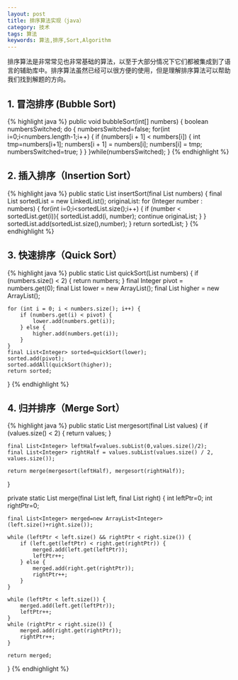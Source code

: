 ```yaml
---
layout: post
title: 排序算法实现（java）
category: 技术
tags: 算法
keywords: 算法,排序,Sort,Algorithm
---
```


排序算法是非常常见也非常基础的算法，以至于大部分情况下它们都被集成到了语言的辅助库中。排序算法虽然已经可以很方便的使用，但是理解排序算法可以帮助我们找到解题的方向。

## 1. 冒泡排序 (Bubble Sort)

{% highlight java %}
public void bubbleSort(int[] numbers) {
    boolean numbersSwitched;
    do {
        numbersSwitched=false;
        for(int i=0;i<numbers.length-1;i++) {
            if (numbers[i + 1] < numbers[i]) {
                int tmp=numbers[i+1];
                numbers[i + 1] = numbers[i];
                numbers[i] = tmp;
                numbersSwitched=true;
            }
        }
    }while(numbersSwitched);
}
{% endhighlight %}


## 2. 插入排序（Insertion Sort）

{% highlight java %}
public static List<Integer> insertSort(final List<Integer> numbers) {
    final List<Integer> sortedList = new LinkedList<Integer>();
    originaList:
    for (Integer number : numbers) {
        for(int i=0;i<sortedList.size();i++) {
            if (number < sortedList.get(i)){
                sortedList.add(i, number);
                continue originaList;
            }
        }
        sortedList.add(sortedList.size(),number);
    }
    return  sortedList;
}
{% endhighlight %}


## 3. 快速排序（Quick Sort）


{% highlight java %}
public static List<Integer> quickSort(List<Integer> numbers) {
    if (numbers.size() < 2) {
        return numbers;
    }
    final Integer pivot = numbers.get(0);
    final List<Integer> lower = new ArrayList<Integer>();
    final List<Integer> higher = new ArrayList<Integer>();

    for (int i = 0; i < numbers.size(); i++) {
        if (numbers.get(i) < pivot) {
            lower.add(numbers.get(i));
        } else {
            higher.add(numbers.get(i));
        }
    }
    final List<Integer> sorted=quickSort(lower);
    sorted.add(pivot);
    sorted.addAll(quickSort(higher));
    return sorted;
}
{% endhighlight %}


## 4. 归并排序（Merge Sort）

{% highlight java %}
public static List<Integer> mergesort(final List<Integer> values) {
    if (values.size() < 2) {
        return values;
    }

    final List<Integer> leftHalf=values.subList(0,values.size()/2);
    final List<Integer> rightHalf = values.subList(values.size() / 2, values.size());

    return merge(mergesort(leftHalf), mergesort(rightHalf));
}

private static List<Integer> merge(final List<Integer> left, final List<Integer> right) {
    int leftPtr=0;
    int rightPtr=0;

    final List<Integer> merged=new ArrayList<Integer>(left.size()+right.size());

    while (leftPtr < left.size() && rightPtr < right.size()) {
        if (left.get(leftPtr) < right.get(rightPtr)) {
            merged.add(left.get(leftPtr));
            leftPtr++;
        } else {
            merged.add(right.get(rightPtr));
            rightPtr++;
        }
    }

    while (leftPtr < left.size()) {
        merged.add(left.get(leftPtr));
        leftPtr++;
    }
    while (rightPtr < right.size()) {
        merged.add(right.get(rightPtr));
        rightPtr++;
    }

    return merged;
}
{% endhighlight %}